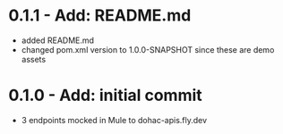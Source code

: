 # 0.1.1 - Add: README.md
- added README.md
- changed pom.xml version to 1.0.0-SNAPSHOT since these are demo assets
# 0.1.0 - Add: initial commit
- 3 endpoints mocked in Mule to dohac-apis.fly.dev
